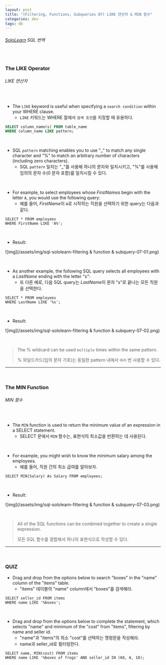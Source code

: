 ```yaml
---
layout: post
title: "(Filtering, Functions, Subqueries 07) LIKE 연산자 & MIN 함수"
categories: dev
tags: db
---
```


###### [SoloLearn](https://www.sololearn.com/) SQL 번역

<br>

### The LIKE Operator

###### LIKE 연산자

<br>

- The `LIKE` keyword is useful when specifying a `search condition` within your WHERE clause.
  - `LIKE` 키워드는 WHERE 절에서 `검색 조건`을 지정할 때 유용하다.

```sql
SELECT column_name(s) FROM table_name
WHERE column_name LIKE pattern;
```

<br>

- SQL `pattern` matching enables you to use "_" to match any single character and "%" to match an arbitrary number of characters (including zero characters).
  - SQL `pattern` 일치는 "_"를 사용해 하나의 문자와 일치시키고, "%"를 사용해 임의의 문자 수(0 문자 포함)를 일치시킬 수 있다.

<br>

- For example, to select employees whose *FirstNames* begin with the letter `A`, you would use the following query:
  - 예를 들어, *FirstName*이 `A`로 시작하는 직원을 선택하기 위한 query는 다음과 같다.

```mysql
SELECT * FROM employees
WHERE FirstName LIKE 'A%';
```

<br>

- Result:

![img](/assets/img/sql-sololearn-filtering & function & subquery-07-01.png)

<br>

- As another example, the following SQL query selects all employees with a *LastName* ending with the letter "s":
  - 또 다른 예로, 다음 SQL query는 *LastName*이 문자 "s"로 끝나는 모든 직원을 선택한다.

```mysql
SELECT * FROM employees
WHERE LastName LIKE '%s';
```

<br>

- Result:

![img](/assets/img/sql-sololearn-filtering & function & subquery-07-02.png)

<br>

> The % wildcard can be used `multiple` times within the same pattern.
>
> % 와일드카드(임의 문자 기호)는 동일한 pattern 내에서 `여러` 번 사용할 수 있다.

------

<br>

### The MIN Function

###### MIN 함수

<br>

- The `MIN` function is used to return the minimum value of an expression in a SELECT statement.
  - SELECT 문에서 `MIN` 함수는, 표현식의 최소값을 반환하는 데 사용된다.

<br>

- For example, you might wish to know the minimum salary among the employees.
  - 예를 들어, 직원 간의 최소 급여를 알아보자.

```mysql
SELECT MIN(Salary) As Salary FROM employees;
```

<br>

- Result:

![img](/assets/img/sql-sololearn-filtering & function & subquery-07-03.png)

<br>

> All of the SQL functions can be combined together to create a single expression.
>
> 모든 SQL 함수를 결합해서 하나의 표현식으로 작성할 수 있다.

------

<br>

### QUIZ

- Drag and drop from the options below to search "boxes" in the "name" column of the "items" table.
  - "items" 테이블의 "name" column에서 "boxes"를 검색해라.

```mysql
SELECT seller_id FROM items
WHERE name LIKE '%boxes';
```

<br>

- Drag and drop from the options below to complete the statement, which selects "name" and minimum of the "cost" from "items", filtering by name and seller id.
  - "name"과 "items"의 최소 "cost"를 선택하는 명령문을 작성해라.
  - name과 seller_id로 필터링한다.

```mysql
SELECT name, MIN(cost) FROM items
WHERE name LIKE '%boxes of frogs' AND seller_id IN (68, 6, 18);
```

<br>